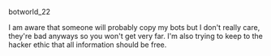 botworld_22

I am aware that someone will probably copy my bots but I don't really care, they're bad anyways so you won't get very far.
I'm also trying to keep to the hacker ethic that all information should be free.
